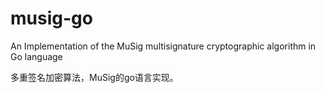 # musig-go

An Implementation of the MuSig multisignature cryptographic algorithm in Go language

多重签名加密算法，MuSig的go语言实现。
